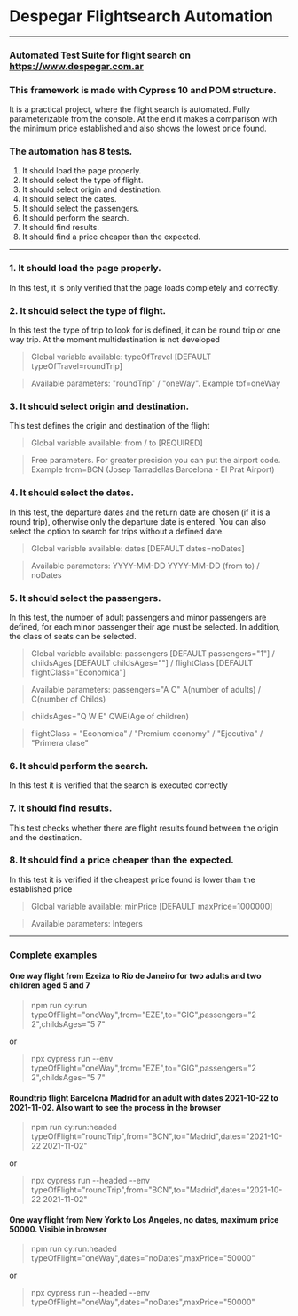 # Despegar Flightsearch Automation
***
### Automated Test Suite for flight search on https://www.despegar.com.ar
### This framework is made with Cypress 10 and POM structure.


It is a practical project, where the flight search is automated. Fully parameterizable from the console.
At the end it makes a comparison with the minimum price established and also shows the lowest price found.

###  The automation has 8 tests.
1. It should load the page properly.
2. It should select the type of flight.
3. It should select origin and destination.
4. It should select the dates.
5. It should select the passengers.
6. It should perform the search.
7. It should find results.
8. It should find a price cheaper than the expected.

***

### 1. It should load the page properly.
In this test, it is only verified that the page loads completely and correctly.

### 2. It should select the type of flight.
In this test the type of trip to look for is defined, it can be round trip or one way trip.
At the moment multidestination is not developed
>Global variable available:  typeOfTravel [DEFAULT typeOfTravel=roundTrip]

> Available parameters: "roundTrip" / "oneWay".    Example tof=oneWay

### 3. It should select origin and destination.
This test defines the origin and destination of the flight
>Global variable available: from / to [REQUIRED]

> Free parameters. For greater precision you can put the airport code.   Example from=BCN (Josep Tarradellas Barcelona - El Prat Airport)

### 4. It should select the dates.
In this test, the departure dates and the return date are chosen (if it is a round trip), otherwise only the departure date is entered. You can also select the option to search for trips without a defined date.
>Global variable available: dates [DEFAULT dates=noDates]

> Available parameters: YYYY-MM-DD YYYY-MM-DD (from to) / noDates

### 5. It should select the passengers.
In this test, the number of adult passengers and minor passengers are defined, for each minor passenger their age must be selected. In addition, the class of seats can be selected.
>Global variable available: passengers [DEFAULT passengers="1"] / childsAges [DEFAULT childsAges=""]  /  flightClass [DEFAULT flightClass="Economica"]

> Available parameters: passengers="A C" A(number of adults) / C(number of Childs)

> childsAges="Q W E" QWE(Age of children)

> flightClass = "Economica" / "Premium economy" / "Ejecutiva" / "Primera clase"


### 6. It should perform the search.
In this test it is verified that the search is executed correctly

### 7. It should find results.
This test checks whether there are flight results found between the origin and the destination.

### 8. It should find a price cheaper than the expected.
In this test it is verified if the cheapest price found is lower than the established price
>Global variable available: minPrice [DEFAULT maxPrice=1000000]

> Available parameters: Integers


***


### Complete examples
#### One way flight from Ezeiza to Rio de Janeiro for two adults and two children aged 5 and 7
> npm run cy:run typeOfFlight="oneWay",from="EZE",to="GIG",passengers="2 2",childsAges="5 7"

or

> npx cypress run --env typeOfFlight="oneWay",from="EZE",to="GIG",passengers="2 2",childsAges="5 7"

#### Roundtrip flight Barcelona Madrid for an adult with dates 2021-10-22 to 2021-11-02. Also want to see the process in the browser
> npm run cy:run:headed typeOfFlight="roundTrip",from="BCN",to="Madrid",dates="2021-10-22 2021-11-02"

or

> npx cypress run --headed --env typeOfFlight="roundTrip",from="BCN",to="Madrid",dates="2021-10-22 2021-11-02"

#### One way flight from New York to Los Angeles, no dates, maximum price 50000. Visible in browser
> npm run cy:run:headed typeOfFlight="oneWay",dates="noDates",maxPrice="50000"

or

> npx cypress run --headed --env typeOfFlight="oneWay",dates="noDates",maxPrice="50000"
